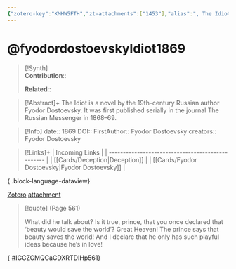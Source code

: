 ```yaml
---
{"zotero-key":"KMHW5FTH","zt-attachments":["1453"],"alias":", The Idiot","keywords":[],"FirstAuthor":"[[ Fyodor Dostoevsky]]","tags":["source/book"],"dg-publish":true,"Genre":"Fiction","Status":"Reading","permalink":"/sources/books/fyodordostoevsky-idiot1869/","dgPassFrontmatter":true}
---
```


# @fyodordostoevskyIdiot1869

>[!Synth]  
>**Contribution**::  
>  
>**Related**:: 
>  

> [!Abstract]+
> The Idiot is a novel by the 19th-century Russian author Fyodor Dostoevsky. It was first published serially in the journal The Russian Messenger in 1868–69.

> [!Info]
> date:: 1869
> DOI:: 
> FirstAuthor:: Fyodor Dostoevsky
> creators:: Fyodor Dostoevsky

> [!Links]+
>  | Incoming Links                                    |
> | ------------------------------------------------- |
> | [[Cards/Deception\|Deception]]                 |
> | [[Cards/Fyodor Dostoevsky\|Fyodor Dostoevsky]] |
> 
{ .block-language-dataview}


[Zotero](zotero://select/library/items/KMHW5FTH) [attachment](file:///Users/nathanmaxwell/Zotero/storage/CDXRTDIH/fyodordostoevsky1869-Idiot.pdf)

> [!quote] (Page 561)
> 
> What did he talk about? Is it true, prince, that you once declared that ‘beauty would save the world’? Great Heaven! The prince says that beauty saves the world! And I declare that he only has such playful ideas because he’s in love!
>
{ #IGCZCMQCaCDXRTDIHp561}

